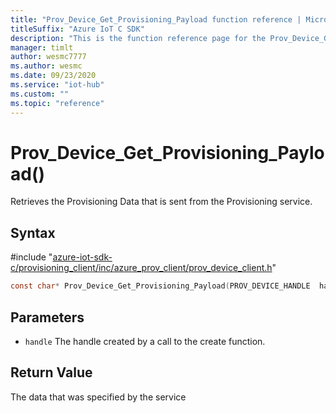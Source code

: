```yaml
---                             
title: "Prov_Device_Get_Provisioning_Payload function reference | Microsoft Docs" 
titleSuffix: "Azure IoT C SDK"            
description: "This is the function reference page for the Prov_Device_Get_Provisioning_Payload() function in the Azure IoT C SDK. This SDK is used with Azure IoT Hub and Azure IoT Hub Device Provisioning Service"            
manager: timlt                 
author: wesmc7777              
ms.author: wesmc               
ms.date: 09/23/2020                    
ms.service: "iot-hub"             
ms.custom: ""                
ms.topic: "reference"        
---                            
```


# Prov_Device_Get_Provisioning_Payload()

Retrieves the Provisioning Data that is sent from the Provisioning service.

## Syntax

\#include "[azure-iot-sdk-c/provisioning_client/inc/azure_prov_client/prov_device_client.h](../prov-device-client-h.md)"  
```C
const char* Prov_Device_Get_Provisioning_Payload(PROV_DEVICE_HANDLE  handle);
```

## Parameters
* `handle` The handle created by a call to the create function.

## Return Value
The data that was specified by the service

